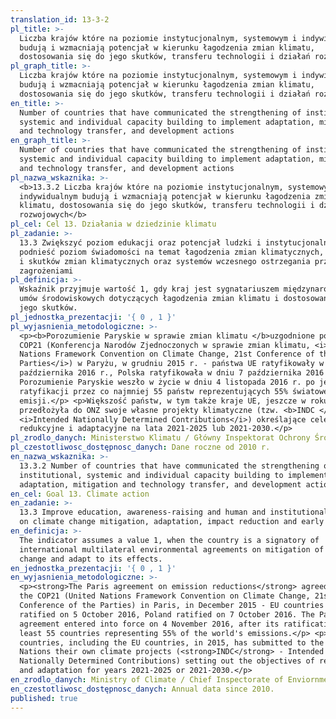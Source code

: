 ```yaml
---
translation_id: 13-3-2
pl_title: >-
  Liczba krajów które na poziomie instytucjonalnym, systemowym i indywidualnym
  budują i wzmacniają potencjał w kierunku łagodzenia zmian klimatu,
  dostosowania się do jego skutków, transferu technologii i działań rozwojowych
pl_graph_title: >-
  Liczba krajów które na poziomie instytucjonalnym, systemowym i indywidualnym
  budują i wzmacniają potencjał w kierunku łagodzenia zmian klimatu,
  dostosowania się do jego skutków, transferu technologii i działań rozwojowych
en_title: >-
  Number of countries that have communicated the strengthening of institutional,
  systemic and individual capacity building to implement adaptation, mitigation
  and technology transfer, and development actions
en_graph_title: >-
  Number of countries that have communicated the strengthening of institutional,
  systemic and individual capacity building to implement adaptation, mitigation
  and technology transfer, and development actions
pl_nazwa_wskaznika: >-
  <b>13.3.2 Liczba krajów które na poziomie instytucjonalnym, systemowym i
  indywidualnym budują i wzmacniają potencjał w kierunku łagodzenia zmian
  klimatu, dostosowania się do jego skutków, transferu technologii i działań
  rozwojowych</b>
pl_cel: Cel 13. Działania w dziedzinie klimatu
pl_zadanie: >-
  13.3 Zwiększyć poziom edukacji oraz potencjał ludzki i instytucjonalny,
  podnieść poziom świadomości na temat łagodzenia zmian klimatycznych, adaptacji
  i skutków zmian klimatycznych oraz systemów wczesnego ostrzegania przed
  zagrożeniami
pl_definicja: >-
  Wskaźnik przyjmuje wartość 1, gdy kraj jest sygnatariuszem międzynarodowych
  umów środowiskowych dotyczących łagodzenia zmian klimatu i dostosowania się do
  jego skutków.
pl_jednostka_prezentacji: '{ 0 , 1 }'
pl_wyjasnienia_metodologiczne: >-
  <p><b>Porozumienie Paryskie w sprawie zmian klimatu </b>uzgodnione podczas
  COP21 (Konferencja Narodów Zjednoczonych w sprawie zmian klimatu, <i>United
  Nations Framework Convention on Climate Change, 21st Conference of the
  Parties</i>) w Paryżu, w grudniu 2015 r. - państwa UE ratyfikowały w dniu 5
  października 2016 r., Polska ratyfikowała w dniu 7 października 2016 r.
  Porozumienie Paryskie weszło w życie w dniu 4 listopada 2016 r. po jego
  ratyfikacji przez co najmniej 55 państw reprezentujących 55% światowej
  emisji.</p> <p>Większość państw, w tym także kraje UE, jeszcze w roku 2015
  przedłożyła do ONZ swoje własne projekty klimatyczne (tzw. <b>INDC </b
  <i>Intended Nationally Determined Contributions</i>) określające cele
  redukcyjne i adaptacyjne na lata 2021-2025 lub 2021-2030.</p>
pl_zrodlo_danych: Ministerstwo Klimatu / Główny Inspektorat Ochrony Środowiska
pl_czestotliwosc_dostępnosc_danych: Dane roczne od 2010 r.
en_nazwa_wskaznika: >-
  13.3.2 Number of countries that have communicated the strengthening of
  institutional, systemic and individual capacity building to implement
  adaptation, mitigation and technology transfer, and development actions
en_cel: Goal 13. Climate action
en_zadanie: >-
  13.3 Improve education, awareness-raising and human and institutional capacity
  on climate change mitigation, adaptation, impact reduction and early warning
en_definicja: >-
  The indicator assumes a value 1, when the country is a signatory of
  international multilateral environmental agreements on mitigation of climate
  change and adapt to its effects.
en_jednostka_prezentacji: '{ 0 , 1 }'
en_wyjasnienia_metodologiczne: >-
  <p><strong>The Paris agreement on emission reductions</strong> agreed during
  the COP21 (United Nations Framework Convention on Climate Change, 21st
  Conference of the Parties) in Paris, in December 2015 - EU countries have
  ratified on 5 October 2016, Poland ratified on 7 October 2016. The Paris
  agreement entered into force on 4 November 2016, after its ratification by at
  least 55 countries representing 55% of the world's emissions.</p> <p>Most
  countries, including the EU countries, in 2015, has submitted to the United
  Nations their own climate projects (<strong>INDC</strong> - Intended
  Nationally Determined Contributions) setting out the objectives of reduction
  and adaptation for years 2021-2025 or 2021-2030.</p>
en_zrodlo_danych: Ministry of Climate / Chief Inspectorate of Enviornmental Protection
en_czestotliwosc_dostępnosc_danych: Annual data since 2010.
published: true
---
```

